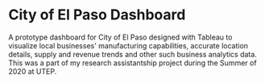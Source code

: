 # City of El Paso Dashboard 
A prototype dashboard for City of El Paso designed with Tableau to visualize local businesses' manufacturing capabilities, accurate location details, supply and revenue trends and other such business analytics data. This was a part of my research assistantship project during the Summer of 2020 at UTEP. 
